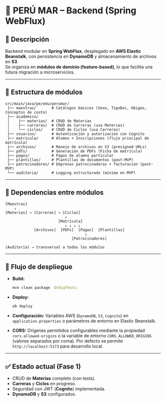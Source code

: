 # 📘 PERÚ MAR – Backend (Spring WebFlux)

## 📌 Descripción  
Backend modular en **Spring WebFlux**, desplegado en **AWS Elastic Beanstalk**, con persistencia en **DynamoDB** y almacenamiento de archivos en **S3**.  
Se organiza en **módulos de dominio (feature-based)**, lo que facilita una futura migración a microservicios.  

---

## 📂 Estructura de módulos

```
src/main/java/pe/edu/perumar/
 ├── maestras/       # Catálogos básicos (Sexo, TipoDoc, Ubigeo, Conceptos de costo)
 ├── academico/
 │    ├── materias/  # CRUD de Materias
 │    ├── carreras/  # CRUD de Carreras (usa Materias)
 │    └── ciclos/    # CRUD de Ciclos (usa Carreras)
 ├── usuarios/       # Autenticación y autorización con Cognito
 ├── matricula/      # Alumno + Inscripciones (flujo principal de matrícula)
 ├── archivos/       # Manejo de archivos en S3 (presigned URLs)
 ├── pdfs/           # Generación de PDFs (Ficha de matrícula)
 ├── pagos/          # Pagos de alumno particular
 ├── plantillas/     # Plantillas de documentos (post-MVP)
 ├── patrocinadores/ # Empresas patrocinadoras + facturación (post-MVP)
 └── auditoria/      # Logging estructurado (mínimo en MVP)
```

---

## 🔑 Dependencias entre módulos

```
[Maestras]
    ↓
[Materias] → [Carreras] → [Ciclos]
                           ↓
                        [Matrícula]
                           ↓ ↓ ↓ ↓
             [Archivos]  [PDFs]  [Pagos]  [Plantillas]
                                    ↓
                              [Patrocinadores]

(Auditoría) → transversal a todos los módulos
```

---

## 🚀 Flujo de despliegue
- **Build:**  
  ```bash
  mvn clean package -DskipTests
  ```
- **Deploy:**  
  ```bash
  eb deploy
  ```
- **Configuración:**
  Variables AWS (`DynamoDB`, `S3`, `Cognito`) en `application.properties` o parámetros de entorno en Elastic Beanstalk.

- **CORS:**
  Orígenes permitidos configurables mediante la propiedad `cors.allowed-origins` o la variable de entorno `CORS_ALLOWED_ORIGINS` (valores separados por coma). Por defecto se permite `http://localhost:5173` para desarrollo local.

---

## ✅ Estado actual (Fase 1)
- CRUD de **Materias** completo (con tests).  
- **Carreras** y **Ciclos** en progreso.  
- Seguridad con JWT (**Cognito**) implementada.  
- **DynamoDB** y **S3** configurados.  
